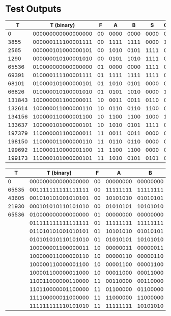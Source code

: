 # Test Outputs

| T        | T (binary)           | F    | A      | B      | S      | Co  |
| -------- | -------------------- | ---- | ------ | ------ | ------ | --- |
| $0$      | $000000000000000000$ | $00$ | $0000$ | $0000$ | $0000$ | $0$ |
| $3855$   | $000000111100001111$ | $00$ | $1111$ | $1111$ | $0000$ | $1$ |
| $2565$   | $000000101000000101$ | $00$ | $1010$ | $0101$ | $1111$ | $0$ |
| $1290$   | $000000010100001010$ | $00$ | $0101$ | $1010$ | $1111$ | $0$ |
| $65536$  | $010000000000000000$ | $01$ | $0000$ | $0000$ | $1111$ | $0$ |
| $69391$  | $010000111100001111$ | $01$ | $1111$ | $1111$ | $1111$ | $0$ |
| $68101$  | $010000101000000101$ | $01$ | $1010$ | $0101$ | $0000$ | $0$ |
| $66826$  | $010000010100001010$ | $01$ | $0101$ | $1010$ | $0000$ | $1$ |
| $131843$ | $100000001100000011$ | $10$ | $0011$ | $0011$ | $0110$ | $0$ |
| $132614$ | $100000011000000110$ | $10$ | $0110$ | $0110$ | $1100$ | $0$ |
| $134156$ | $100000110000001100$ | $10$ | $1100$ | $1100$ | $1000$ | $1$ |
| $133637$ | $100000101000000101$ | $10$ | $1010$ | $0101$ | $1111$ | $0$ |
| $197379$ | $110000001100000011$ | $11$ | $0011$ | $0011$ | $0000$ | $0$ |
| $198150$ | $110000011000000110$ | $11$ | $0110$ | $0110$ | $0000$ | $0$ |
| $199692$ | $110000110000001100$ | $11$ | $1100$ | $1100$ | $0000$ | $0$ |
| $199173$ | $110000101000000101$ | $11$ | $1010$ | $0101$ | $0101$ | $0$ |

| T       | T (binary)           | F    | A          | B          | S   | Co  |
| ------- | -------------------- | ---- | ---------- | ---------- | --- | --- |
| $0$     | $000000000000000000$ | $00$ | $00000000$ | $00000000$ |     |     |
| $65535$ | $001111111111111111$ | $00$ | $11111111$ | $11111111$ |     |     |
| $43605$ | $001010101001010101$ | $00$ | $10101010$ | $01010101$ |     |     |
| $21930$ | $000101010110101010$ | $00$ | $01010101$ | $10101010$ |     |     |
| $65536$ | $010000000000000000$ | $01$ | $00000000$ | $00000000$ |     |     |
|         | $011111111111111111$ | $01$ | $11111111$ | $11111111$ |     |     |
|         | $011010101001010101$ | $01$ | $10101010$ | $01010101$ |     |     |
|         | $010101010110101010$ | $01$ | $01010101$ | $10101010$ |     |     |
|         | $100000001100000011$ | $10$ | $00000011$ | $00000011$ |     |     |
|         | $100000011000000110$ | $10$ | $00000110$ | $00000110$ |     |     |
|         | $100000110000001100$ | $10$ | $00001100$ | $00001100$ |     |     |
|         | $100001100000011000$ | $10$ | $00011000$ | $00011000$ |     |     |
|         | $110011000000110000$ | $11$ | $00110000$ | $00110000$ |     |     |
|         | $110110000001100000$ | $11$ | $01100000$ | $01100000$ |     |     |
|         | $111100000011000000$ | $11$ | $11000000$ | $11000000$ |     |     |
|         | $111111111110101010$ | $11$ | $11111111$ | $10101010$ |     |     |
